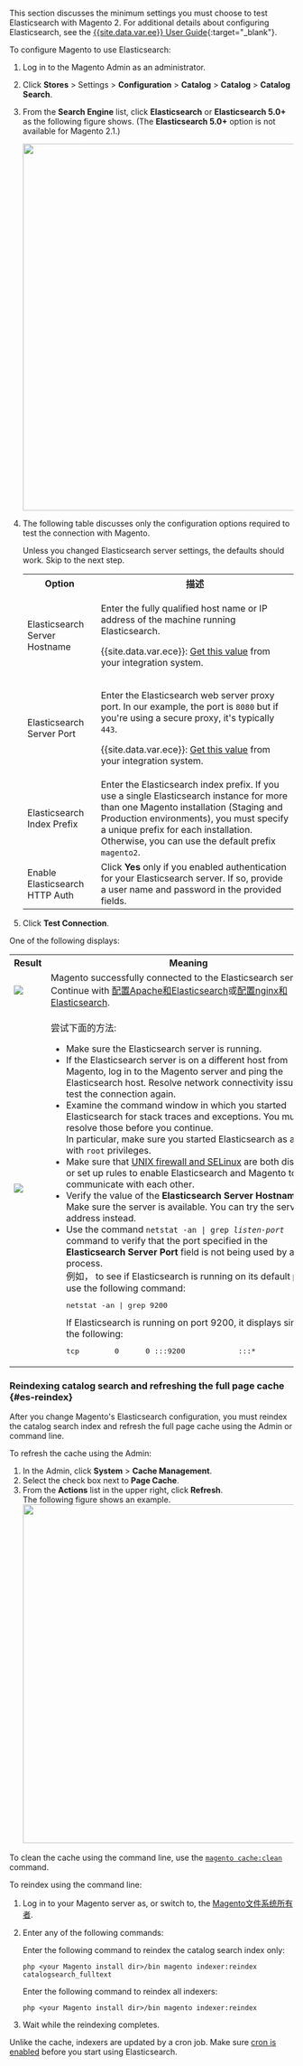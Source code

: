<div markdown="1">

This section discusses the minimum settings you must choose to test Elasticsearch with Magento 2. For additional details about configuring Elasticsearch, see the [{{site.data.var.ee}} User Guide](http://docs.magento.com/m2/ee/user_guide/catalog/search-elasticsearch.html){:target="_blank"}.

To configure Magento to use Elasticsearch:

1.	Log in to the Magento Admin as an administrator.
2.	Click **Stores** > Settings > **Configuration** > **Catalog** > **Catalog** > **Catalog Search**.
3.	From the **Search Engine** list, click **Elasticsearch** or **Elasticsearch 5.0+** as the following figure shows. (The **Elasticsearch 5.0+** option is not available for Magento 2.1.)

	<img src="{{ site.baseurl }}/common/images/elastic_choose-in-admin.png" width="650px">
4.	The following table discusses only the configuration options required to test the connection with Magento.

	Unless you changed Elasticsearch server settings, the defaults should work. Skip to the next step.

	<table>
		<tbody>
		<tr><th>Option</th>
		<th>描述</th>
	</tr>
	<tr>
		<td>Elasticsearch Server Hostname</td>
		<td><p>Enter the fully qualified host name or IP address of the machine running Elasticsearch.</p>
		<p>{{site.data.var.ece}}: <a href="{{ page.baseurl }}/cloud/project/project-conf-files_services-elastic.html#cloud-es-config-mg">Get this value</a> from your integration system.</p> </td>
	</tr>
	<tr>
		<td>Elasticsearch Server Port</td>
		<td><p>Enter the Elasticsearch web server proxy port. In our example, the port is <code>8080</code> but if you're using a secure proxy, it's typically <code>443</code>.</p>
		<p>{{site.data.var.ece}}: <a href="{{ page.baseurl }}/cloud/project/project-conf-files_services-elastic.html#cloud-es-config-mg">Get this value</a> from your integration system.</p></td>
	</tr>
	<tr>
		<td>Elasticsearch Index Prefix</td>
		<td>Enter the Elasticsearch index prefix. If you use a single Elasticsearch instance for more than one Magento installation (Staging and Production environments), you must specify a unique prefix for each installation. Otherwise, you can use the default prefix <code>magento2</code>.</td>
	</tr>
	<tr>
		<td>Enable Elasticsearch HTTP Auth</td>
		<td>Click <strong>Yes</strong> only if you enabled authentication for your Elasticsearch server. If so, provide a user name and password in the provided fields.</td>
	</tr>
	</tbody>
	</table>
5.	Click <strong>Test Connection</strong>.

One of the following displays:

<table>
<tbody>
	<tr><th>Result</th>
	<th>Meaning</th>
	</tr>
	<tr>
		<td><img src="{{ site.baseurl }}/common/images/elastic_test-success.png"></td>
		<td>Magento successfully connected to the Elasticsearch server. Continue with <a href="{{ site.gdeurl21 }}config-guide/elasticsearch/es-config-apache.html">配置Apache和Elasticsearch</a>或<a href="{{ site.gdeurl21 }}config-guide/elasticsearch/es-config-nginx.html">配置nginx和Elasticsearch</a>.</td>
	</tr>
	<tr>
		<td><img src="{{ site.baseurl }}/common/images/elastic_test-fail.png"></td>
		<td><p>尝试下面的方法:</p>
			<ul>
				<li>Make sure the Elasticsearch server is running.</li>
				<li>If the Elasticsearch server is on a different host from Magento, log in to the Magento server and ping the Elasticsearch host. Resolve network connectivity issues and test the connection again.</li>
				<li>Examine the command window in which you started Elasticsearch for stack traces and exceptions. You must resolve those before you continue.<br />
	In particular, make sure you started Elasticsearch as a user with <code>root</code> privileges.</li>
<li>Make sure that <a href="{{ site.gdeurl21 }}config-guide/elasticsearch/es-overview.html#firewall-selinux">UNIX firewall and SELinux</a> are both disabled, or set up rules to enable Elasticsearch and Magento to communicate with each other.</li>
	<li>Verify the value of the <strong>Elasticsearch Server Hostname</strong> field. Make sure the server is available. You can try the server's IP address instead.</li>
	<li>Use the command <code>netstat -an | grep <em>listen-port</em></code> command to verify that the port specified in the <strong>Elasticsearch Server Port</strong> field is not being used by another process.<br />
	例如， to see if Elasticsearch is running on its default port, use the following command:
	<pre>netstat -an | grep 9200</pre>
	If Elasticsearch is running on port 9200, it displays similar to the following:
	<pre>tcp        0      0 :::9200            :::*          LISTEN</pre></li></ul></td>
	</tr>
</tbody>
</table>

### Reindexing catalog search and refreshing the full page cache {#es-reindex}
After you change Magento's Elasticsearch configuration, you must reindex the catalog search index and refresh the full page cache using the Admin or command line.

To refresh the cache using the Admin:

1.  In the Admin, click <strong>System</strong> > <strong>Cache Management</strong>.
2.  Select the check box next to <strong>Page Cache</strong>.
3.  From the <strong>Actions</strong> list in the upper right, click <strong>Refresh</strong>.<br />
		The following figure shows an example.<br />
		<img src="{{ site.baseurl }}/common/images/solr_refresh-cache.png" width="600px">

To clean the cache using the command line, use the <a href="{{ page.baseurl }}/config-guide/cli/config-cli-subcommands-cache.html#config-cli-subcommands-cache-clean">`magento cache:clean`</a> command.

To reindex using the command line:

1.	Log in to your Magento server as, or switch to, the <a href="{{ page.baseurl }}/install-gde/prereq/apache-user.html">Magento文件系统所有者</a>.
2.	Enter any of the following commands:

	Enter the following command to reindex the catalog search index only:

		php <your Magento install dir>/bin magento indexer:reindex catalogsearch_fulltext

	Enter the following command to reindex all indexers:

		php <your Magento install dir>/bin magento indexer:reindex

3.	Wait while the reindexing completes.

<div class="bs-callout bs-callout-info" id="info">
	<p>Unlike the cache, indexers are updated by a cron job. Make sure <a href="{{ page.baseurl }}/config-guide/cli/config-cli-subcommands-cron.html">cron is enabled</a> before you start using Elasticsearch.</p>
</div>

